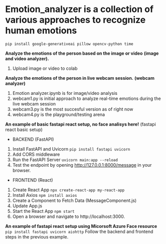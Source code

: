 # Emotion_analyzer is a collection of various approaches to recognize human emotions
`pip install google-generativeai pillow opencv-python time`
 
**Analyze the emotions of the person based on the image or video** 
**(image and video analyzer).**

1. Upload image or video to colab

**Analyze the emotions of the person in live webcam session.**
**(webcam analyzer)**

 1. Emotion analyzer.ipynb is for image/video analysis
 2. webcam1.py is initial approach to analyze real-time emotions during the live webcam session
 3. webcam3.py is the most succesful version as of right now
 4. webcam4.py is the playground/testing arena


**An example of basic fastapi react setup, no face analisys here!**
(fastapi react basic setup)

- BACKEND (FastAPI)
1. Install FastAPI and Uvicorn
`pip install fastapi uvicorn`
2. Add CORS middleware
3. Run the FastAPI Server
`uvicorn main:app --reload`
4. Test the endpoint by opening http://127.0.0.1:8000/message in your browser. 

- FRONTEND (React)
1. Create React App
`npx create-react-app my-react-app`
2. Install Axios
`npm install axios`
3. Create a Component to Fetch Data (MessageComponent.js)
4. Update App.js
5. Start the React App
`npm start`
6. Open a browser and navigate to http://localhost:3000. 

**An example of fastapi react setup using Micorsoft Azure Face resource**
`pip install fastapi uvicorn aiohttp`
Follow the backend and frontend steps in the previous example.

